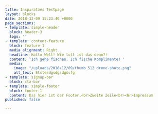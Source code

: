 ```yaml
---
title: Inspiratoes Testpage
layout: blocks
date: 2018-12-09 15:23:40 +0000
page_sections:
- template: simple-header
  block: header-3
  logo: ''
- template: content-feature
  block: feature-1
  media_alignment: Right
  headline: Hallo Welt! Wie toll ist das denn?!
  content: 'Ich gehe fischen. Ich fische Komplimente! '
  media:
    image: "/uploads/2018/12/09/thumb_512_drone-photo.png"
    alt_text: Etstesdgsdgsdgdsfg
- template: signup-bar
  block: cta-bar
- template: simple-footer
  block: footer-1
  content: Das hier ist der Footer.<br>Zweite Zeile<br><br>Impressum
published: false

---
```

